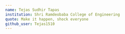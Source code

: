 ```yaml
---
name: Tejas Sudhir Tapas
institution: Shri Ramdeobaba College of Engineering
quote: Make it happen, shock everyone
github_user: Tejas1510
---
```

